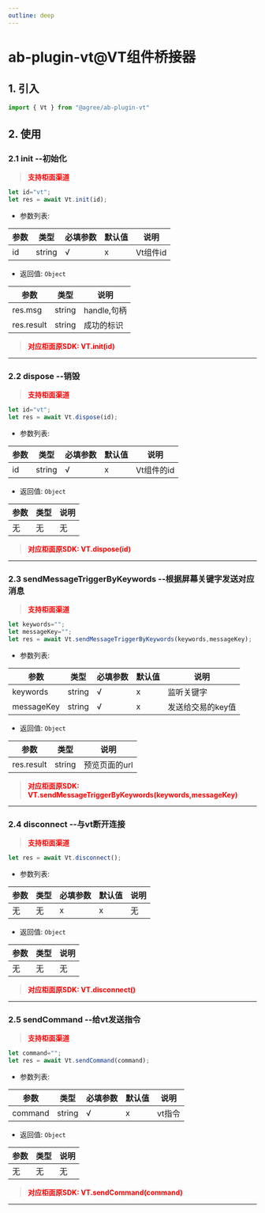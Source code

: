 ```yaml
---
outline: deep
---
```

# ab-plugin-vt@VT组件桥接器

## 1. 引入

```js
import { Vt } from "@agree/ab-plugin-vt"
```

## 2. 使用
###  2.1 init --初始化
> <font color ='red' style="font-weight:bold">支持柜面渠道</font>
```js
let id="vt";
let res = await Vt.init(id);
```
- 参数列表:

| 参数    | 类型   | 必填参数|默认值 |说明    |
| ------- | ------ | ---|---|------------------ |
| id      | string | √  | x |Vt组件id    |

- 返回值: `Object`

| 参数    | 类型   | 说明    |
| ------- | ------ |------------------ |
| res.msg   | string |  handle,句柄  |
| res.result| string |  成功的标识  |
> <font color ='red' style="font-weight:bold">对应柜面原SDK: VT.init(id)</font>
----------------------------------------------------
###  2.2 dispose --销毁
> <font color ='red' style="font-weight:bold">支持柜面渠道</font>
```js
let id="vt";
let res = await Vt.dispose(id);
```
- 参数列表:

| 参数    | 类型   | 必填参数|默认值 |说明    |
| ------- | ------ | ---|---|------------------ |
| id      | string | √  | x |Vt组件的id    |

- 返回值: `Object`

| 参数    | 类型   | 说明    |
| ------- | ------ |------------------ |
| 无    | 无 |  无  |
> <font color ='red' style="font-weight:bold">对应柜面原SDK: VT.dispose(id)</font>
----------------------------------------------------
###  2.3 sendMessageTriggerByKeywords --根据屏幕关键字发送对应消息
> <font color ='red' style="font-weight:bold">支持柜面渠道</font>
```js
let keywords="";
let messageKey="";
let res = await Vt.sendMessageTriggerByKeywords(keywords,messageKey);
```
- 参数列表:

| 参数    | 类型   | 必填参数|默认值 |说明    |
| ------- | ------ | ---|---|------------------ |
| keywords | string | √  | x |监听关键字    |
| messageKey| string | √  | x |发送给交易的key值    |
- 返回值: `Object`

| 参数    | 类型   | 说明    |
| ------- | ------ |------------------ |
| res.result    | string |  预览页面的url  |
> <font color ='red' style="font-weight:bold">对应柜面原SDK: VT.sendMessageTriggerByKeywords(keywords,messageKey)</font>
----------------------------------------------------
###  2.4 disconnect --与vt断开连接
> <font color ='red' style="font-weight:bold">支持柜面渠道</font>
```js
let res = await Vt.disconnect();
```
- 参数列表:

| 参数    | 类型   | 必填参数|默认值 |说明    |
| ------- | ------| ---|---|------------------ |
| 无      | 无 | x  | x |无    |

- 返回值: `Object`

| 参数    | 类型   | 说明    |
| ------- | ------ |------------------ |
| 无    | 无 |  无  |
> <font color ='red' style="font-weight:bold">对应柜面原SDK: VT.disconnect()</font>
----------------------------------------------------
###  2.5 sendCommand --给vt发送指令
> <font color ='red' style="font-weight:bold">支持柜面渠道</font>
```js
let command="";
let res = await Vt.sendCommand(command);
```
- 参数列表:

| 参数    | 类型   | 必填参数|默认值 |说明    |
| ------- | ------ | ---|---|------------------ |
| command | string | √  | x |vt指令    |

- 返回值: `Object`

| 参数    | 类型   | 说明    |
| ------- | ------ |------------------ |
| 无   | 无 |  无  |
> <font color ='red' style="font-weight:bold">对应柜面原SDK: VT.sendCommand(command)</font>
----------------------------------------------------
